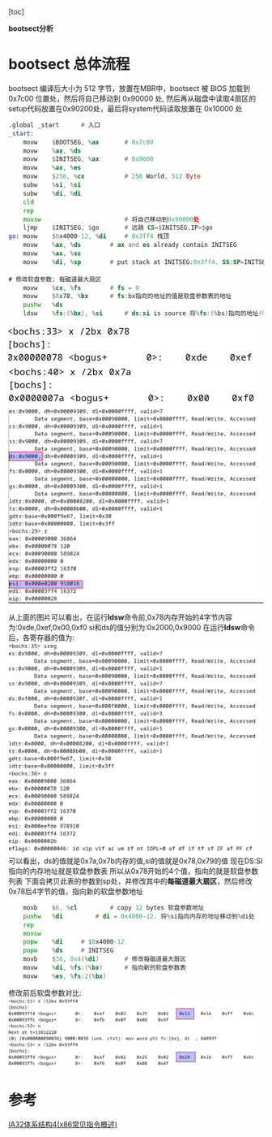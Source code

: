 [toc]

**bootsect分析**

# bootsect 总体流程

bootsect 编译后大小为 512 字节，放置在MBR中，bootsect 被 BIOS 加载到 0x7c00 位置处，然后将自己移动到 0x90000 处, 然后再从磁盘中读取4扇区的setup代码放置在0x90200处，最后将system代码读取放置在 0x10000 处

```asm
.global _start      # 入口
_start:
	movw	$BOOTSEG, %ax       # 0x7c00
	movw	%ax, %ds
	movw	$INITSEG, %ax       # 0x9000
	movw	%ax, %es
	movw	$256, %cx           # 256 World, 512 Byte
	subw	%si, %si
	subw	%di, %di
	cld
	rep
	movsw                       # 将自己移动到0x90000处
	ljmp	$INITSEG, $go       # 远跳 CS=$INITSEG,IP=$go
go:	movw	$0x4000-12, %di		# 0x3ff4 栈顶
	movw	%ax, %ds		# ax and es already contain INITSEG
	movw	%ax, %ss
	movw	%di, %sp		# put stack at INITSEG:0x3ff4. SS:SP=INITSEG:0x3ff4

# 修改软盘参数: 每磁道最大扇区
    movw	%cx, %fs		# fs = 0
	movw	$0x78, %bx		# fs:bx指向的地址的值是软盘参数表的地址
	pushw	%ds
	ldsw	%fs:(%bx), %si		# ds:si is source 将%fs:(%bs)指向的地址(0x00:0x78)的值(2byte)放到%si中,并将%fs:2(%bx)地址指向的值放置在%ds中
```
![0x78内存内容](./pic/078.png)
![0x7a内存内容](./pic/07a.png)
![load前寄存器](./pic/before_load_ds_si.png)

从上面的图片可以看出，在运行**ldsw**命令前,0x78内存开始的4字节内容为:0xde,0xef,0x00,0xf0
si和ds的值分别为:0x2000,0x9000
在运行**ldsw**命令后，各寄存器的值为:
![load后寄存器](./pic/after_ds_si.png)
可以看出，ds的值就是0x7a,0x7b内存的值,si的值就是0x78,0x79的值
现在DS:SI指向的内存地址就是软盘参数表
所以从0x78开始的4个值，指向的就是软盘参数列表
下面会拷贝此表的参数到sp处，并修改其中的**每磁道最大扇区**，然后修改0x78后4字节的值，指向新的软盘参数地址

```asm
	movb	$6, %cl			# copy 12 bytes 软盘参数地址
	pushw	%di			# di = 0x4000-12. 将%si指向内存的地址移动到%di处
	rep				
	movsw
	popw	%di		# $0x4000-12
	popw	%ds		# INITSEG
	movb	$36, 0x4(%di)		# 修改每磁道最大扇区
	movw	%di, %fs:(%bx)      # 指向新的软盘参数表
	movw	%es, %fs:2(%bx)
```

修改前后软盘参数对比:
![软盘参数对比](./pic/soft_param.png)

# 参考
[IA32体系结构4(x86常见指令概述)](https://blog.csdn.net/sunxiaohusunke/article/details/88840969)